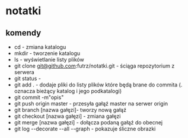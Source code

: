 # notatki
## komendy
* cd - zmiana katalogu
* mkdir - tworzenie katalogu
* ls - wyświetlanie listy plików
* git clone git@github.com:futrz/notatki.git - ściąga repozytorium z serwera
* git status - 
* git add . - dodaje pliki do listy plików które będą brane do commita (. oznacza bieżący katalog i jego podkatalogi)
* git commit -m"opis" 
* git push origin master - przesyła gałąź master na serwer origin
* git branch [nazwa gałęzi]- tworzy nową gałąź
* git checkout [nazwa gałęzi] - zmiana gałęzi
* git merge [nazwa gałęzi] - dołącza podaną gałąź do obecnej
* git log --decorate --all --graph - pokazuje śliczne obrazki

